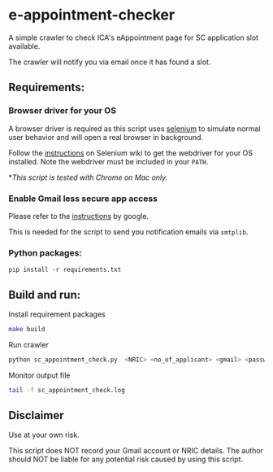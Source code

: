 # e-appointment-checker

A simple crawler to check ICA's eAppointment page for SC application slot available.

The crawler will notify you via email once it has found a slot.

## Requirements:
### Browser driver for your OS
A browser driver is required as this script uses [selenium](http://www.seleniumhq.org/) to simulate normal user behavior and will open a real browser in background.

Follow the [instructions](https://github.com/SeleniumHQ/selenium/wiki/ChromeDriver#requirements) on Selenium wiki to get the webdriver for your OS installed. Note the webdriver must be included in your `PATH`.

**This script is tested with Chrome on Mac only.*

### Enable Gmail less secure app access
Please refer to the [instructions](https://support.google.com/accounts/answer/6010255?hl=en) by google. 

This is needed for the script to send you notification emails via `smtplib`.

### Python packages:
```
pip install -r requirements.txt
```

## Build and run:
Install requirement packages
```bash
make build
```

Run crawler
```bash
python sc_appointment_check.py  <NRIC> <no_of_applicant> <gmail> <password> 
```

Monitor output file
```bash
tail -f sc_appointment_check.log

```

## Disclaimer
Use at your own risk. 

This script does NOT record your Gmail account or NRIC details.
The author should NOT be liable for any potential risk caused by using this script.